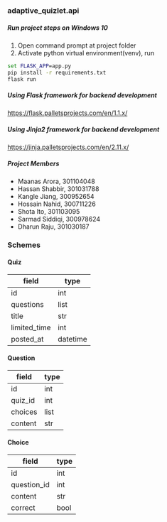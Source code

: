 ### adaptive_quizlet.api
##### Run project steps on Windows 10
1. Open command prompt at project folder
2. Activate python virtual environment(venv), run
```cmd
set FLASK_APP=app.py
pip install -r requirements.txt
flask run
```

##### Using Flask framework for backend development 
https://flask.palletsprojects.com/en/1.1.x/

##### Using Jinja2 framework for backend development 
https://jinja.palletsprojects.com/en/2.11.x/

##### Project Members
- Maanas Arora, 301104048
- Hassan Shabbir, 301031788
- Kangle Jiang, 300952654
- Hossain Nahid, 300711226
- Shota Ito, 301103095
- Sarmad Siddiqi, 300978624
- Dharun Raju, 301030187

### Schemes
#### Quiz 
field|type|
---|--- |
id|int| 
questions|list| 
title|str| 
limited_time|int| 
posted_at|datetime|

#### Question
field|type|
---|--- |
id | int|
quiz_id|int|
choices|list|
content| str|

#### Choice
field|type|
---|--- |
id | int|
question_id|int|
content| str|
correct| bool|
